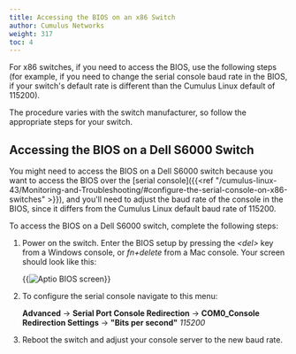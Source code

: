 ```yaml
---
title: Accessing the BIOS on an x86 Switch
author: Cumulus Networks
weight: 317
toc: 4
---
```


For x86 switches, if you need to access the BIOS, use the following steps (for example, if you need to change the serial console baud rate in the BIOS, if your switch's default rate is different than the Cumulus Linux default of 115200).

The procedure varies with the switch manufacturer, so follow the appropriate steps for your switch.

## Accessing the BIOS on a Dell S6000 Switch

You might need to access the BIOS on a Dell S6000 switch because you want to access the BIOS over the [serial console]({{<ref "/cumulus-linux-43/Monitoring-and-Troubleshooting/#configure-the-serial-console-on-x86-switches" >}}), and you'll need to adjust the baud rate of the console in the BIOS, since it differs from the Cumulus Linux default baud rate of 115200.

To access the BIOS on a Dell S6000 switch, complete the following steps:

1.  Power on the switch. Enter the BIOS setup by pressing the *\<del\>* key from a Windows console, or *fn+delete* from a Mac console. Your screen should look like this:  

    {{<img src="/images/knowledge-base/access-x86-bios-dellS6000-bios.png" alt="Aptio BIOS screen">}}

2.  To configure the serial console navigate to this menu:

    **Advanced** -> **Serial Port Console Redirection** -> **COM0_Console Redirection Settings** -> **"Bits per second"** _115200_

3.  Reboot the switch and adjust your console server to the new baud rate.
